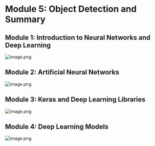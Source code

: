 

# Module 5: Object Detection and Summary
## Module 1: Introduction to Neural Networks and Deep Learning
![image.png](https://prod-files-secure.s3.us-west-2.amazonaws.com/03e82b26-cccb-4906-bb56-adabcbdc0655/a8d40bcb-c482-4026-8872-311e16b2dc63/image.png?X-Amz-Algorithm=AWS4-HMAC-SHA256&X-Amz-Content-Sha256=UNSIGNED-PAYLOAD&X-Amz-Credential=ASIAZI2LB4665QBBTIIZ%2F20250208%2Fus-west-2%2Fs3%2Faws4_request&X-Amz-Date=20250208T131615Z&X-Amz-Expires=3600&X-Amz-Security-Token=IQoJb3JpZ2luX2VjEHQaCXVzLXdlc3QtMiJHMEUCIG8xbINe%2B6e0vJIQvsYKWM9pSCx%2B44O76PlxdOJ%2FPe5pAiEAk5ufI4%2BJxKTyzW3EDfcUOGEiy%2FisUOyzTu6ty9b6XQYqiAQIjf%2F%2F%2F%2F%2F%2F%2F%2F%2F%2FARAAGgw2Mzc0MjMxODM4MDUiDJzrI6cHfb6FOv9OCircA7iUxBUahQhrDMus10w6zMveaR6ckBXIjRttxVwP54nHH6tAzz1%2FFxqP0XCU1uOAmVUFkI%2FdApgS4DrHWxu4By%2Bwle%2F%2BFdAjpeEHoX5wr97msU1fY4VqDKASNvIhx4c1EVpQFoA02%2BdoZ1sfMw1LqCDHN2rJOUzBowY7QNC%2Biu4wEmwvTYxTUYirJ6l7kK2l3z%2FPut2zFvk9%2B%2BVWeVOoEi7XUeHAx4gBqu%2BweOh2V2WCUlUxsD7eRRr9Y0wxX2O3lC0yZ7Onf%2BcBwclrcvuxmTNoVljZuFLn6Oiwa5XCtJb9eWosR0OrjrqQTrF5uZFy9DEU7xsoe%2FWiyXRP6SmUYYW%2F5Z6XDBiLDR3wok%2B%2BUeqreYZb5zyrRnV%2Bp6gUcRIaMg6EWNRFUOw1pKZboyOCkcCeknJ9SzEbdptb3ByKXQFqAtIv0QII4xuuNQhKUZuXt6I1%2BjEHohotT3Q4PwstsvZ2IMGI2olWCJR1O7VJsjnuOdw2qjpQrVw9ycu3j6j528tTS9h5vT9fVp7hNmNxZ7fR%2FXX7U1JSnWqt9IgYAXU7mGxqB6mSRPE%2Fj7yCO5S1PTYP42R%2ByDN1lrD%2Fylt%2FPqy3lE2Z0Kt34CBqtSkbxKX0IBIVDJrxkvUXmycOMLOFnb0GOqUB58bZWliQkpyUC1pvrVBPAR52jmFfb7jY9msNaQk3ZxdMDC%2Bom45FHEMhuvvQqQXLV%2B5g3K7RxEnn4IFE%2BZF%2FwHX%2BXAssx3JxBHTA%2FnVAHRX1G%2F76bBij61STor6OX9p1EcqOvFh4Z0i4QR01qTTZ8zfjcQG99nV1ePA4FjQLVlJAW9LS7jE9XPb04C0pDjQ0gsJiChPHnsAbzw6J6QM69hGjHtKD&X-Amz-Signature=f426e677420727421c05e88686d0a461c029ed7f15cf694701271a89fb74f70f&X-Amz-SignedHeaders=host&x-id=GetObject)
## Module 2: Artificial Neural Networks
![image.png](https://prod-files-secure.s3.us-west-2.amazonaws.com/03e82b26-cccb-4906-bb56-adabcbdc0655/5157ca89-62da-41d9-a98f-6432b71047a9/image.png?X-Amz-Algorithm=AWS4-HMAC-SHA256&X-Amz-Content-Sha256=UNSIGNED-PAYLOAD&X-Amz-Credential=ASIAZI2LB4665QBBTIIZ%2F20250208%2Fus-west-2%2Fs3%2Faws4_request&X-Amz-Date=20250208T131615Z&X-Amz-Expires=3600&X-Amz-Security-Token=IQoJb3JpZ2luX2VjEHQaCXVzLXdlc3QtMiJHMEUCIG8xbINe%2B6e0vJIQvsYKWM9pSCx%2B44O76PlxdOJ%2FPe5pAiEAk5ufI4%2BJxKTyzW3EDfcUOGEiy%2FisUOyzTu6ty9b6XQYqiAQIjf%2F%2F%2F%2F%2F%2F%2F%2F%2F%2FARAAGgw2Mzc0MjMxODM4MDUiDJzrI6cHfb6FOv9OCircA7iUxBUahQhrDMus10w6zMveaR6ckBXIjRttxVwP54nHH6tAzz1%2FFxqP0XCU1uOAmVUFkI%2FdApgS4DrHWxu4By%2Bwle%2F%2BFdAjpeEHoX5wr97msU1fY4VqDKASNvIhx4c1EVpQFoA02%2BdoZ1sfMw1LqCDHN2rJOUzBowY7QNC%2Biu4wEmwvTYxTUYirJ6l7kK2l3z%2FPut2zFvk9%2B%2BVWeVOoEi7XUeHAx4gBqu%2BweOh2V2WCUlUxsD7eRRr9Y0wxX2O3lC0yZ7Onf%2BcBwclrcvuxmTNoVljZuFLn6Oiwa5XCtJb9eWosR0OrjrqQTrF5uZFy9DEU7xsoe%2FWiyXRP6SmUYYW%2F5Z6XDBiLDR3wok%2B%2BUeqreYZb5zyrRnV%2Bp6gUcRIaMg6EWNRFUOw1pKZboyOCkcCeknJ9SzEbdptb3ByKXQFqAtIv0QII4xuuNQhKUZuXt6I1%2BjEHohotT3Q4PwstsvZ2IMGI2olWCJR1O7VJsjnuOdw2qjpQrVw9ycu3j6j528tTS9h5vT9fVp7hNmNxZ7fR%2FXX7U1JSnWqt9IgYAXU7mGxqB6mSRPE%2Fj7yCO5S1PTYP42R%2ByDN1lrD%2Fylt%2FPqy3lE2Z0Kt34CBqtSkbxKX0IBIVDJrxkvUXmycOMLOFnb0GOqUB58bZWliQkpyUC1pvrVBPAR52jmFfb7jY9msNaQk3ZxdMDC%2Bom45FHEMhuvvQqQXLV%2B5g3K7RxEnn4IFE%2BZF%2FwHX%2BXAssx3JxBHTA%2FnVAHRX1G%2F76bBij61STor6OX9p1EcqOvFh4Z0i4QR01qTTZ8zfjcQG99nV1ePA4FjQLVlJAW9LS7jE9XPb04C0pDjQ0gsJiChPHnsAbzw6J6QM69hGjHtKD&X-Amz-Signature=5e24b8baf1c29b55039f77501f2afbbdd93dc9a1779976eb55b1dd568cc94bda&X-Amz-SignedHeaders=host&x-id=GetObject)
## Module 3: Keras and Deep Learning Libraries
![image.png](https://prod-files-secure.s3.us-west-2.amazonaws.com/03e82b26-cccb-4906-bb56-adabcbdc0655/5089ce50-05f1-470d-ad42-42503bf1df5f/image.png?X-Amz-Algorithm=AWS4-HMAC-SHA256&X-Amz-Content-Sha256=UNSIGNED-PAYLOAD&X-Amz-Credential=ASIAZI2LB4665QBBTIIZ%2F20250208%2Fus-west-2%2Fs3%2Faws4_request&X-Amz-Date=20250208T131615Z&X-Amz-Expires=3600&X-Amz-Security-Token=IQoJb3JpZ2luX2VjEHQaCXVzLXdlc3QtMiJHMEUCIG8xbINe%2B6e0vJIQvsYKWM9pSCx%2B44O76PlxdOJ%2FPe5pAiEAk5ufI4%2BJxKTyzW3EDfcUOGEiy%2FisUOyzTu6ty9b6XQYqiAQIjf%2F%2F%2F%2F%2F%2F%2F%2F%2F%2FARAAGgw2Mzc0MjMxODM4MDUiDJzrI6cHfb6FOv9OCircA7iUxBUahQhrDMus10w6zMveaR6ckBXIjRttxVwP54nHH6tAzz1%2FFxqP0XCU1uOAmVUFkI%2FdApgS4DrHWxu4By%2Bwle%2F%2BFdAjpeEHoX5wr97msU1fY4VqDKASNvIhx4c1EVpQFoA02%2BdoZ1sfMw1LqCDHN2rJOUzBowY7QNC%2Biu4wEmwvTYxTUYirJ6l7kK2l3z%2FPut2zFvk9%2B%2BVWeVOoEi7XUeHAx4gBqu%2BweOh2V2WCUlUxsD7eRRr9Y0wxX2O3lC0yZ7Onf%2BcBwclrcvuxmTNoVljZuFLn6Oiwa5XCtJb9eWosR0OrjrqQTrF5uZFy9DEU7xsoe%2FWiyXRP6SmUYYW%2F5Z6XDBiLDR3wok%2B%2BUeqreYZb5zyrRnV%2Bp6gUcRIaMg6EWNRFUOw1pKZboyOCkcCeknJ9SzEbdptb3ByKXQFqAtIv0QII4xuuNQhKUZuXt6I1%2BjEHohotT3Q4PwstsvZ2IMGI2olWCJR1O7VJsjnuOdw2qjpQrVw9ycu3j6j528tTS9h5vT9fVp7hNmNxZ7fR%2FXX7U1JSnWqt9IgYAXU7mGxqB6mSRPE%2Fj7yCO5S1PTYP42R%2ByDN1lrD%2Fylt%2FPqy3lE2Z0Kt34CBqtSkbxKX0IBIVDJrxkvUXmycOMLOFnb0GOqUB58bZWliQkpyUC1pvrVBPAR52jmFfb7jY9msNaQk3ZxdMDC%2Bom45FHEMhuvvQqQXLV%2B5g3K7RxEnn4IFE%2BZF%2FwHX%2BXAssx3JxBHTA%2FnVAHRX1G%2F76bBij61STor6OX9p1EcqOvFh4Z0i4QR01qTTZ8zfjcQG99nV1ePA4FjQLVlJAW9LS7jE9XPb04C0pDjQ0gsJiChPHnsAbzw6J6QM69hGjHtKD&X-Amz-Signature=2a665c8a19157199c9cf8b20d9b7f6793dab8e7286205cb0cee08792969a8842&X-Amz-SignedHeaders=host&x-id=GetObject)
## Module 4: Deep Learning Models
![image.png](https://prod-files-secure.s3.us-west-2.amazonaws.com/03e82b26-cccb-4906-bb56-adabcbdc0655/4e22fcb0-cfbc-4d28-b961-b9b8fde071f0/image.png?X-Amz-Algorithm=AWS4-HMAC-SHA256&X-Amz-Content-Sha256=UNSIGNED-PAYLOAD&X-Amz-Credential=ASIAZI2LB4665QBBTIIZ%2F20250208%2Fus-west-2%2Fs3%2Faws4_request&X-Amz-Date=20250208T131615Z&X-Amz-Expires=3600&X-Amz-Security-Token=IQoJb3JpZ2luX2VjEHQaCXVzLXdlc3QtMiJHMEUCIG8xbINe%2B6e0vJIQvsYKWM9pSCx%2B44O76PlxdOJ%2FPe5pAiEAk5ufI4%2BJxKTyzW3EDfcUOGEiy%2FisUOyzTu6ty9b6XQYqiAQIjf%2F%2F%2F%2F%2F%2F%2F%2F%2F%2FARAAGgw2Mzc0MjMxODM4MDUiDJzrI6cHfb6FOv9OCircA7iUxBUahQhrDMus10w6zMveaR6ckBXIjRttxVwP54nHH6tAzz1%2FFxqP0XCU1uOAmVUFkI%2FdApgS4DrHWxu4By%2Bwle%2F%2BFdAjpeEHoX5wr97msU1fY4VqDKASNvIhx4c1EVpQFoA02%2BdoZ1sfMw1LqCDHN2rJOUzBowY7QNC%2Biu4wEmwvTYxTUYirJ6l7kK2l3z%2FPut2zFvk9%2B%2BVWeVOoEi7XUeHAx4gBqu%2BweOh2V2WCUlUxsD7eRRr9Y0wxX2O3lC0yZ7Onf%2BcBwclrcvuxmTNoVljZuFLn6Oiwa5XCtJb9eWosR0OrjrqQTrF5uZFy9DEU7xsoe%2FWiyXRP6SmUYYW%2F5Z6XDBiLDR3wok%2B%2BUeqreYZb5zyrRnV%2Bp6gUcRIaMg6EWNRFUOw1pKZboyOCkcCeknJ9SzEbdptb3ByKXQFqAtIv0QII4xuuNQhKUZuXt6I1%2BjEHohotT3Q4PwstsvZ2IMGI2olWCJR1O7VJsjnuOdw2qjpQrVw9ycu3j6j528tTS9h5vT9fVp7hNmNxZ7fR%2FXX7U1JSnWqt9IgYAXU7mGxqB6mSRPE%2Fj7yCO5S1PTYP42R%2ByDN1lrD%2Fylt%2FPqy3lE2Z0Kt34CBqtSkbxKX0IBIVDJrxkvUXmycOMLOFnb0GOqUB58bZWliQkpyUC1pvrVBPAR52jmFfb7jY9msNaQk3ZxdMDC%2Bom45FHEMhuvvQqQXLV%2B5g3K7RxEnn4IFE%2BZF%2FwHX%2BXAssx3JxBHTA%2FnVAHRX1G%2F76bBij61STor6OX9p1EcqOvFh4Z0i4QR01qTTZ8zfjcQG99nV1ePA4FjQLVlJAW9LS7jE9XPb04C0pDjQ0gsJiChPHnsAbzw6J6QM69hGjHtKD&X-Amz-Signature=f3cfd9bdf5c8593a9362c8ce5e02e622d3acf13a352d692bacd6ed2a83bb37f3&X-Amz-SignedHeaders=host&x-id=GetObject)
